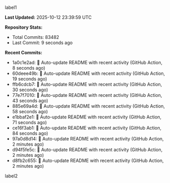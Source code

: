
label1 
<!-- ACTIVITY_START -->
**Last Updated:** 2025-10-12 23:39:59 UTC

**Repository Stats:**
- Total Commits: 83482
- Last Commit: 9 seconds ago

**Recent Commits:**
- 1a0c1e2ad: 🤖 Auto-update README with recent activity (GitHub Action, 8 seconds ago)
- 60deee49b: 🤖 Auto-update README with recent activity (GitHub Action, 19 seconds ago)
- ffb6cdcb7: 🤖 Auto-update README with recent activity (GitHub Action, 30 seconds ago)
- 77e7f7010: 🤖 Auto-update README with recent activity (GitHub Action, 43 seconds ago)
- 885e69a4d: 🤖 Auto-update README with recent activity (GitHub Action, 58 seconds ago)
- e1bbaf2e1: 🤖 Auto-update README with recent activity (GitHub Action, 71 seconds ago)
- ce16f3ab1: 🤖 Auto-update README with recent activity (GitHub Action, 84 seconds ago)
- 97a0d8d14: 🤖 Auto-update README with recent activity (GitHub Action, 2 minutes ago)
- d94f5fe5c: 🤖 Auto-update README with recent activity (GitHub Action, 2 minutes ago)
- d8fb2c655: 🤖 Auto-update README with recent activity (GitHub Action, 2 minutes ago)
<!-- ACTIVITY_END -->

label2
